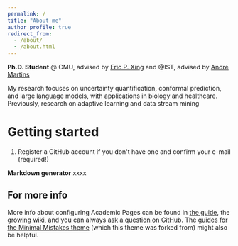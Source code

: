 ```yaml
---
permalink: /
title: "About me"
author_profile: true
redirect_from: 
  - /about/
  - /about.html
---
```

**Ph.D. Student** @ CMU, advised by [Eric P. Xing](https://www.cs.cmu.edu/~epxing/) and @IST, advised by  [André Martins](https://andre-martins.github.io/)

My research focuses on uncertainty quantification, conformal prediction, and large language models, with applications in biology and healthcare.
Previously, research on adaptive learning and data stream mining


Getting started
======
1. Register a GitHub account if you don't have one and confirm your e-mail (required!)

**Markdown generator**
xxxx

For more info
------
More info about configuring Academic Pages can be found in [the guide](https://academicpages.github.io/markdown/), the [growing wiki](https://github.com/academicpages/academicpages.github.io/wiki), and you can always [ask a question on GitHub](https://github.com/academicpages/academicpages.github.io/discussions). The [guides for the Minimal Mistakes theme](https://mmistakes.github.io/minimal-mistakes/docs/configuration/) (which this theme was forked from) might also be helpful.
